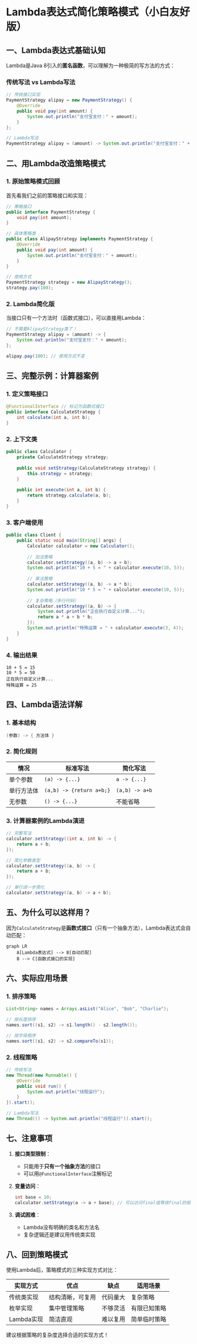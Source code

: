 # Lambda表达式简化策略模式（小白友好版）

## 一、Lambda表达式基础认知

Lambda是Java 8引入的**匿名函数**，可以理解为一种极简的写方法的方式：

### 传统写法 vs Lambda写法

```java
// 传统接口实现
PaymentStrategy alipay = new PaymentStrategy() {
    @Override
    public void pay(int amount) {
        System.out.println("支付宝支付：" + amount);
    }
};

// Lambda写法
PaymentStrategy alipay = (amount) -> System.out.println("支付宝支付：" + amount);
```

## 二、用Lambda改造策略模式

### 1. 原始策略模式回顾

首先看我们之前的策略接口和实现：

```java
// 策略接口
public interface PaymentStrategy {
    void pay(int amount);
}

// 具体策略类
public class AlipayStrategy implements PaymentStrategy {
    @Override
    public void pay(int amount) {
        System.out.println("支付宝支付：" + amount);
    }
}

// 使用方式
PaymentStrategy strategy = new AlipayStrategy();
strategy.pay(100);
```

### 2. Lambda简化版

当接口只有一个方法时（函数式接口），可以直接用Lambda：

```java
// 不需要AlipayStrategy类了！
PaymentStrategy alipay = (amount) -> {
    System.out.println("支付宝支付：" + amount);
};

alipay.pay(100); // 使用方式不变
```

## 三、完整示例：计算器案例

### 1. 定义策略接口
```java
@FunctionalInterface // 标记为函数式接口
public interface CalculateStrategy {
    int calculate(int a, int b);
}
```

### 2. 上下文类
```java
public class Calculator {
    private CalculateStrategy strategy;
    
    public void setStrategy(CalculateStrategy strategy) {
        this.strategy = strategy;
    }
    
    public int execute(int a, int b) {
        return strategy.calculate(a, b);
    }
}
```

### 3. 客户端使用
```java
public class Client {
    public static void main(String[] args) {
        Calculator calculator = new Calculator();
        
        // 加法策略
        calculator.setStrategy((a, b) -> a + b);
        System.out.println("10 + 5 = " + calculator.execute(10, 5));
        
        // 乘法策略 
        calculator.setStrategy((a, b) -> a * b);
        System.out.println("10 * 5 = " + calculator.execute(10, 5));
        
        // 复杂策略（多行代码）
        calculator.setStrategy((a, b) -> {
            System.out.println("正在执行自定义计算...");
            return a * a + b * b;
        });
        System.out.println("特殊运算 = " + calculator.execute(3, 4));
    }
}
```

### 4. 输出结果
```
10 + 5 = 15
10 * 5 = 50
正在执行自定义计算...
特殊运算 = 25
```

## 四、Lambda语法详解

### 1. 基本结构
```java
(参数) -> { 方法体 }
```

### 2. 简化规则
| 情况       | 标准写法                 | 简化写法       |
| ---------- | ------------------------ | -------------- |
| 单个参数   | `(a) -> {...}`           | `a -> {...}`   |
| 单行方法体 | `(a,b) -> {return a+b;}` | `(a,b) -> a+b` |
| 无参数     | `() -> {...}`            | 不能省略       |

### 3. 计算器案例的Lambda演进

```java
// 完整写法
calculator.setStrategy((int a, int b) -> {
    return a + b;
});

// 简化参数类型
calculator.setStrategy((a, b) -> {
    return a + b;
});

// 单行进一步简化
calculator.setStrategy((a, b) -> a + b);
```

## 五、为什么可以这样用？

因为`CalculateStrategy`是**函数式接口**（只有一个抽象方法），Lambda表达式会自动匹配：

```mermaid
graph LR
    A[Lambda表达式] --> B[自动匹配]
    B --> C[函数式接口的实现]
```

## 六、实际应用场景

### 1. 排序策略
```java
List<String> names = Arrays.asList("Alice", "Bob", "Charlie");

// 按长度排序
names.sort((s1, s2) -> s1.length() - s2.length());

// 按字母倒序
names.sort((s1, s2) -> s2.compareTo(s1));
```

### 2. 线程策略
```java
// 传统写法
new Thread(new Runnable() {
    @Override
    public void run() {
        System.out.println("线程运行");
    }
}).start();

// Lambda写法
new Thread(() -> System.out.println("线程运行")).start();
```

## 七、注意事项

1. **接口类型限制**：
   - 只能用于**只有一个抽象方法**的接口
   - 可以用`@FunctionalInterface`注解标记

2. **变量访问**：
   ```java
   int base = 10;
   calculator.setStrategy(a -> a + base); // 可以访问final或等效final的局部变量
   ```

3. **调试困难**：
   - Lambda没有明确的类名和方法名
   - 复杂逻辑还是建议用传统类实现

## 八、回到策略模式

使用Lambda后，策略模式的三种实现方式对比：

| 实现方式   | 优点             | 缺点     | 适用场景     |
| ---------- | ---------------- | -------- | ------------ |
| 传统类实现 | 结构清晰，可复用 | 代码量大 | 复杂策略     |
| 枚举实现   | 集中管理策略     | 不够灵活 | 有限已知策略 |
| Lambda实现 | 简洁直观         | 难以复用 | 简单临时策略 |

建议根据策略的复杂度选择合适的实现方式！